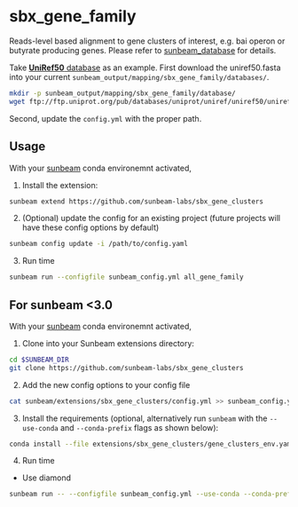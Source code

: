 # sbx_gene_family

Reads-level based alignment to gene clusters of interest, e.g. bai operon or butyrate producing genes. Please refer to [sunbeam_database](https://github.com/zhaoc1/sunbeam_databases.git) for details. 

Take [**UniRef50** database](https://www.uniprot.org/downloads) as an example. First download the uniref50.fasta into your current `sunbeam_output/mapping/sbx_gene_family/databases/`.

 ```bash
 mkdir -p sunbeam_output/mapping/sbx_gene_family/database/
 wget ftp://ftp.uniprot.org/pub/databases/uniprot/uniref/uniref50/uniref50.fasta.gz -P sunbeam_output/mapping/sbx_gene_family/database/
 ```
 Second, update the `config.yml` with the proper path.

## Usage

With your [sunbeam](https://github.com/sunbeam-labs/sunbeam) conda environemnt activated, 

1. Install the extension:

 ```bash
 sunbeam extend https://github.com/sunbeam-labs/sbx_gene_clusters
 ```

2. (Optional) update the config for an existing project (future projects will have these config options by default)

 ```bash
 sunbeam config update -i /path/to/config.yaml
 ```
 
3. Run time

 ```bash
 sunbeam run --configfile sunbeam_config.yml all_gene_family
 ```

## For sunbeam <3.0

 With your [sunbeam](https://github.com/sunbeam-labs/sunbeam) conda environemnt activated, 
 
 1. Clone into your Sunbeam extensions directory:
 
  ```bash
  cd $SUNBEAM_DIR
  git clone https://github.com/sunbeam-labs/sbx_gene_clusters
  ```
  
 2. Add the new config options to your config file
 
  ```bash
  cat sunbeam/extensions/sbx_gene_clusters/config.yml >> sunbeam_config.yml
  ```
 
 3. Install the requirements (optional, alternatively run `sunbeam` with the `--use-conda` and `--conda-prefix` flags as shown below):
 
  ```bash
  conda install --file extensions/sbx_gene_clusters/gene_clusters_env.yaml
  ```
  
 4. Run time

 - Use diamond
 
  ```bash
  sunbeam run -- --configfile sunbeam_config.yml --use-conda --conda-prefix $SUNBEAM_DIR/.snakemake all_gene_family
  ```
 
